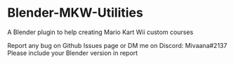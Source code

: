 # Blender-MKW-Utilities
A Blender plugin to help creating Mario Kart Wii custom courses

Report any bug on Github Issues page or DM me on Discord: Mivaana#2137
Please include your Blender version in report
